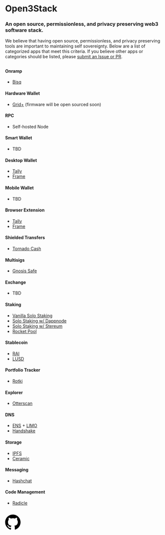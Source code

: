 <meta name="viewport" content="width=device-width,initial-scale=1">
<link rel="stylesheet" href="https://etheralpha.github.io/open3stack/theme.css">


# Open3Stack
### An open source, permissionless, and privacy preserving web3 software stack.

We believe that having open source, permissionless, and privacy preserving tools are important to maintaining self sovereignty. Below are a list of categorized apps that meet this criteria. If you believe other apps or categories should be listed, please [submit an Issue or PR](https://github.com/etheralpha/open3stack).


##


#### Onramp
- [Bisq](https://bisq.markets/)

#### Hardware Wallet
- [Grid+](https://gridplus.io/) (firmware will be open sourced soon)

#### RPC
- Self-hosted Node

#### Smart Wallet
- TBD

#### Desktop Wallet
- [Tally](https://tallyho.org/)
- [Frame](https://frame.sh/)

#### Mobile Wallet
- TBD

#### Browser Extension
- [Tally](https://tallyho.org/)
- [Frame](https://frame.sh/)

#### Shielded Transfers
- [Tornado Cash](https://github.com/tornadocash/tornado-classic-ui)

#### Multisigs
- [Gnosis Safe](https://gnosis-safe.io/)

#### Exchange
- TBD

#### Staking
- [Vanilla Solo Staking](https://ethereum.org/en/staking/solo/)
- [Solo Staking w/ Dappnode](https://dappnode.io/)
- [Solo Staking w/ Stereum](https://stereum.net/)
- [Rocket Pool](https://stake.rocketpool.net/)

#### Stablecoin
- [RAI](https://reflexer.finance/)
- [LUSD](https://www.liquity.org/)

#### Portfolio Tracker
- [Rotki](https://rotki.com/)

#### Explorer
- [Otterscan](https://github.com/wmitsuda/otterscan/)

#### DNS
- [ENS](https://ens.domains/) + [LIMO](https://eth.limo/)
- [Handshake](https://handshake.org/)

#### Storage
- [IPFS](https://ipfs.tech/)
- [Ceramic](https://ceramic.network/)

#### Messaging
- [Hashchat](https://www.hashchat.xyz/)

#### Code Management
- [Radicle](https://radicle.xyz/)



##



<a id="github-link" href="https://github.com/etheralpha/open3stack/" target="_blank">
  <svg height="50" width="50" aria-hidden="true" viewBox="0 0 16 16" version="1.1" width="32" data-view-component="true" class="octicon octicon-mark-github v-align-middle">
      <path fill-rule="evenodd" d="M8 0C3.58 0 0 3.58 0 8c0 3.54 2.29 6.53 5.47 7.59.4.07.55-.17.55-.38 0-.19-.01-.82-.01-1.49-2.01.37-2.53-.49-2.69-.94-.09-.23-.48-.94-.82-1.13-.28-.15-.68-.52-.01-.53.63-.01 1.08.58 1.23.82.72 1.21 1.87.87 2.33.66.07-.52.28-.87.51-1.07-1.78-.2-3.64-.89-3.64-3.95 0-.87.31-1.59.82-2.15-.08-.2-.36-1.02.08-2.12 0 0 .67-.21 2.2.82.64-.18 1.32-.27 2-.27.68 0 1.36.09 2 .27 1.53-1.04 2.2-.82 2.2-.82.44 1.1.16 1.92.08 2.12.51.56.82 1.27.82 2.15 0 3.07-1.87 3.75-3.65 3.95.29.25.54.73.54 1.48 0 1.07-.01 1.93-.01 2.2 0 .21.15.46.55.38A8.013 8.013 0 0016 8c0-4.42-3.58-8-8-8z"></path>
  </svg>
</a>



